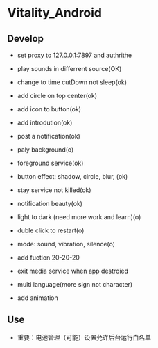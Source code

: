 # Vitality_Android

## Develop 
* set proxy to 127.0.0.1:7897 and authrithe

* play sounds in differrent source(OK)
* change to time cutDown not sleep(ok)
* add circle on top center(ok)
* add icon to button(ok)
* add introdution(ok)
* post a notification(ok)
* paly background(o)
* foreground service(ok)
* button effect: shadow, circle, blur, (ok)
* stay service not killed(ok)
* notification beauty(ok)

* light to dark (need more work and learn)(o)
* duble click to restart(o)
* mode: sound, vibration, silence(o)

* add fuction 20-20-20
* exit media service when app destroied

* multi language(more sign not character)
* add animation

## Use 
* 重要：电池管理（可能）设置允许后台运行白名单
